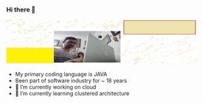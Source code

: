 ### Hi there 👋
<p>
    <img src="cover7.jpg" width="640" height="120"/>
</p>
<p>
<ul>
<li>My primary coding language is JAVA</li>
<li>Been part of software industry for ~ 18 years</li>
<li>🔭 I’m currently working on cloud</li>
    <li>🌱 I’m currently learning clustered architecture</li>
    </ul>
    </p>
<!--
**kannanve/kannanve** is a ✨ _special_ ✨ repository because its `README.md` (this file) appears on your GitHub profile.

Here are some ideas to get you started:
- 🔭 I’m currently working on ...
- 🌱 I’m currently learning ...
- 👯 I’m looking to collaborate on ...
- 🤔 I’m looking for help with ...
- 💬 Ask me about ...
- 📫 How to reach me: ...
- 😄 Pronouns: ...
- ⚡ Fun fact: ...
-->
